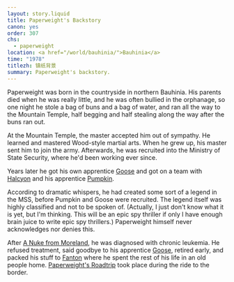 ```yaml
---
layout: story.liquid
title: Paperweight's Backstory
canon: yes
order: 307
chs:
  - paperweight
location: <a href="/world/bauhinia/">Bauhinia</a>
time: "1978"
titlezh: 镇纸背景
summary: Paperweight's backstory.
---
```


Paperweight was born in the countryside in northern Bauhinia. His parents died when he was really little, and he was often bullied in the orphanage, so one night he stole a bag of buns and a bag of water, and ran all the way to the Mountain Temple, half begging and half stealing along the way after the buns ran out.

At the Mountain Temple, the master accepted him out of sympathy. He learned and mastered Wood-style martial arts. When he grew up, his master sent him to join the army. Afterwards, he was recruited into the Ministry of State Security, where he'd been working ever since.

Years later he got his own apprentice [Goose](/character/goose/) and got on a team with [Halcyon](/characters/halcyon/) and his apprentice [Pumpkin](/characters/pumpkin/).

According to dramatic whispers, he had created some sort of a legend in the MSS, before Pumpkin and Goose were recruited. The legend itself was highly classified and not to be spoken of. (Actually, I just don't know what it is yet, but I'm thinking. This will be an epic spy thriller if only I have enough brain juice to write epic spy thrillers.) Paperweight himself never acknowledges nor denies this.

After [A Nuke from Moreland](/stories/a-nuke-from-moreland/), he was diagnosed with chronic leukemia. He refused treatment, said goodbye to his apprentice [Goose](/characters/goose/), retired early, and packed his stuff to [Fanton](/world/fanton/) where he spent the rest of his life in an old people home. [Paperweight's Roadtrip](/stories/paperweights-roadtrip/) took place during the ride to the border.
